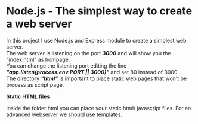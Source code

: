 # Node.js - The simplest way to create a web server
In this project I use Node.js and Express module to create a simplest web server. <br>
The web server is listening on the port <b><i>3000</i></b> and will show you the "index.html" as hompage.<br>
You can change the listening port editing the line <b><i>"app.listen(process.env.PORT || 3000)"</i></b> and set 80 instead of 3000.<br>
The directory <b><i>"html"</i></b> is important to place static web pages that won't be process as script page.<br>

<p><b>Static HTML files</b></p>
Inside the folder html you can place your static html/ javascript files. For an advanced webserver we should use templates.
